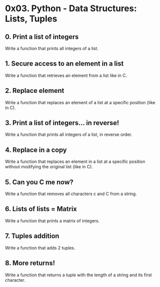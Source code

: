 # 0x03. Python - Data Structures: Lists, Tuples
## 0. Print a list of integers
Write a function that prints all integers of a list.
## 1. Secure access to an element in a list
Write a function that retrieves an element from a list like in C.
## 2. Replace element
Write a function that replaces an element of a list at a specific position (like in C).
## 3. Print a list of integers... in reverse!
Write a function that prints all integers of a list, in reverse order.
## 4. Replace in a copy
Write a function that replaces an element in a list at a specific position without modifying the original list (like in C).
## 5. Can you C me now?
Write a function that removes all characters c and C from a string.
## 6. Lists of lists = Matrix
Write a function that prints a matrix of integers.
## 7. Tuples addition
Write a function that adds 2 tuples.
## 8. More returns!
Write a function that returns a tuple with the length of a string and its first character.
